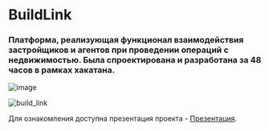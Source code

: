 # BuildLink

### Платформа, реализующая функционал взаимодействия застройщиков и агентов при проведении операций с недвижимостью. Была спроектирована и разработана за 48 часов в рамках хакатана.

![image](https://user-images.githubusercontent.com/34741787/216869144-21b54d3f-ea2d-4748-9471-e4714d6a5025.png)

![build_link](https://github.com/StarProxima/build_link/assets/34741787/e99ee442-2848-4809-b8aa-0228140ab9fd)

Для ознакомления доступна презентация проекта - [Презентация](https://docs.google.com/presentation/d/1yGd3v7yIs4_b0hsORZZOypo_OyEySTmL/edit#slide=id.p3).
